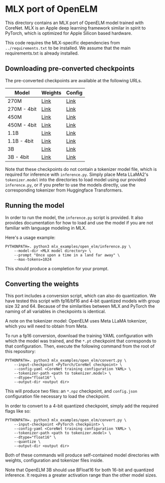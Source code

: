 # MLX port of OpenELM

This directory contains an MLX port of OpenELM model trained with CoreNet. MLX
is an Apple deep learning framework similar in spirit to PyTorch, which is
optimized for Apple Silicon based hardware.

This code requires the MLX-specific dependencies from `../requirements.txt` to
be installed. We assume that the main requirements.txt is already installed.


## Downloading pre-converted checkpoints

The pre-converted checkpoints are available at the following URLs.

| Model | Weights | Config |
| ---- | ---- | ---- |
| 270M | [Link](https://docs-assets.developer.apple.com/ml-research/models/corenet/v0.1.0/openelm/mlx/270M/weights.safetensors) | [Link](https://docs-assets.developer.apple.com/ml-research/models/corenet/v0.1.0/openelm/mlx/270M/config.json) |
| 270M - 4bit | [Link](https://docs-assets.developer.apple.com/ml-research/models/corenet/v0.1.0/openelm/mlx/270M-4bit/weights.safetensors) | [Link](https://docs-assets.developer.apple.com/ml-research/models/corenet/v0.1.0/openelm/mlx/270M-4bit/config.json) |
| 450M | [Link](https://docs-assets.developer.apple.com/ml-research/models/corenet/v0.1.0/openelm/mlx/450M/weights.safetensors) | [Link](https://docs-assets.developer.apple.com/ml-research/models/corenet/v0.1.0/openelm/mlx/450M/config.json) |
| 450M - 4bit | [Link](https://docs-assets.developer.apple.com/ml-research/models/corenet/v0.1.0/openelm/mlx/450M-4bit/weights.safetensors) | [Link](https://docs-assets.developer.apple.com/ml-research/models/corenet/v0.1.0/openelm/mlx/450M-4bit/config.json) |
| 1.1B | [Link](https://docs-assets.developer.apple.com/ml-research/models/corenet/v0.1.0/openelm/mlx/1.1B/weights.safetensors) | [Link](https://docs-assets.developer.apple.com/ml-research/models/corenet/v0.1.0/openelm/mlx/1.1B/config.json) |
| 1.1B - 4bit | [Link](https://docs-assets.developer.apple.com/ml-research/models/corenet/v0.1.0/openelm/mlx/1.1B-4bit/weights.safetensors) | [Link](https://docs-assets.developer.apple.com/ml-research/models/corenet/v0.1.0/openelm/mlx/1.1B-4bit/config.json) |
| 3B | [Link](https://docs-assets.developer.apple.com/ml-research/models/corenet/v0.1.0/openelm/mlx/3B/weights.safetensors) | [Link](https://docs-assets.developer.apple.com/ml-research/models/corenet/v0.1.0/openelm/mlx/3B/config.json) |
| 3B - 4bit | [Link](https://docs-assets.developer.apple.com/ml-research/models/corenet/v0.1.0/openelm/mlx/3B-4bit/weights.safetensors) | [Link](https://docs-assets.developer.apple.com/ml-research/models/corenet/v0.1.0/openelm/mlx/3B-4bit/config.json) |

 Note that these checkpoints do not contain a tokenizer model file, which is
 required for inference with `inference.py`. Simply place Meta LLaMA2's
 `tokenizer.model` into the directories to load model using our provided
 `inference.py`, or if you prefer to use the models directly, use the
 corresponding tokenizer from Huggingface Transformers.

## Running the model

In order to run the model, the `inference.py` script is provided. It also
provides documentation for how to load and use the model if you are not
familiar with language modeling in MLX.

Here's a usage example:

```
PYTHONPATH=. python3 mlx_examples/open_elm/inference.py \
    --model-dir <MLX model directory> \
    --prompt "Once upon a time in a land far away" \
    --max-tokens=1024
```

This should produce a completion for your prompt.

## Converting the weights

This port includes a conversion script, which can also do quantization. We have
tested this script with fp16/bf16 and 4-bit quantized models with group size 32
and 64. Because of the similarities between MLX and PyTorch the naming of all
variables in checkpoints is identical.

A note on the tokenizer model: OpenELM uses Meta LLaMA tokenizer, which you will
need to obtain from Meta.

To run a fp16 conversion, download the training YAML configuration with which
the model was trained, and the `*.pt` checkpoint that corresponds to that
configuration. Then, execute the following command from the root of this
repository:

```
PYTHONPATH=. python3 mlx_examples/open_elm/convert.py \
    --input-checkpoint <PyTorch/CoreNet checkpoint> \
    --config-yaml <CoreNet training configuration YAML> \
    --tokenizer-path <path to tokenizer.model> \
    --dtype="float16" \
    --output-dir <output dir>
```

This will produce two files: an `*.npz` checkpoint, and `config.json` configuration
file necessary to load the checkpoint.

In order to convert to a 4-bit quantized checkpoint, simply add the required
flags like so:

```
PYTHONPATH=. python3 mlx_examples/open_elm/convert.py \
    --input-checkpoint <PyTorch checkpoint> \
    --config-yaml <CoreNet training configuration YAML> \
    --tokenizer-path <path to tokenizer.model> \
    --dtype="float16" \
    --quantize \
    --output-dir <output dir>
```

Both of these commands will produce self-contained model directories with
weights, configuration and tokenizer files inside.

Note that OpenELM 3B should use BFloat16 for both 16-bit and quantized
inference. It requires a greater activation range than the other model sizes.
